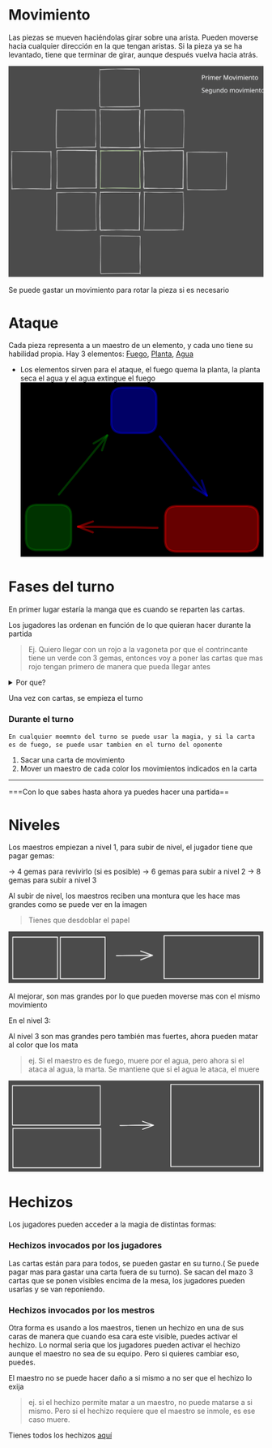 # Movimiento

Las piezas se mueven haciéndolas girar sobre una arista.
Pueden moverse hacia cualquier dirección en la que tengan aristas.
Si la pieza ya se ha levantado, tiene que terminar de girar, aunque después vuelva hacia atrás.

![Tablero](Excalidraw/tablero.excalidraw.svg)


Se puede gastar un movimiento para rotar la pieza si es necesario


# Ataque

Cada pieza representa a un maestro de un elemento, y cada uno tiene su habilidad propia. 
Hay 3 elementos: [Fuego](Español/Elementos/Fuego.md), [Planta](Español/Elementos/Planta.md), [Agua](Español/Elementos/Agua.md)

-  Los elementos sirven para el ataque, el fuego quema la planta, la planta seca el agua y el agua extingue el fuego
![](Excalidraw/Drawing%202022-11-23%2012.14.33.excalidraw.svg)

# Fases del turno

En primer lugar estaría la manga que es cuando se reparten las cartas. 

Los jugadores las ordenan en función de lo que quieran hacer durante la partida

> Ej. Quiero llegar con un rojo a la vagoneta por que el contrincante tiene un verde con 3 gemas, entonces voy a poner las cartas que mas rojo tengan primero de manera que pueda llegar antes


<details>
<summary>Por que?</summary>
Ordenar las cartas sirve para que los turnos sean mas rápidos por que las opciones están mas limitadas
</details>

Una vez con cartas, se empieza el turno

### Durante el turno

	En cualquier moemnto del turno se puede usar la magia, y si la carta es de fuego, se puede usar tambien en el turno del oponente

1. Sacar una carta de movimiento
2. Mover un maestro de cada color los movimientos indicados en la carta

---
===Con lo que sabes hasta ahora ya puedes hacer una partida==

# Niveles
Los maestros empiezan a nivel 1, para subir de nivel, el jugador tiene que pagar gemas:

 -> 4 gemas para revivirlo (si es posible)
 -> 6 gemas para subir a nivel 2
 -> 8 gemas para subir a nivel 3
 

Al subir de nivel, los maestros reciben una montura que les hace mas grandes como se puede ver en la imagen

> Tienes que desdoblar el papel

![Mejora de un maestro de nivel 1 a nivel 2](Excalidraw/MejoraMaestro2.excalidraw.svg)

Al mejorar, son mas grandes por lo que pueden moverse mas con el mismo movimiento

En el nivel 3:

Al nivel 3 son mas grandes pero también mas fuertes, ahora pueden matar al color que los mata

> ej. Si el maestro es de fuego, muere por el agua, pero ahora si el ataca al agua, la marta. Se mantiene que si el agua le ataca, el muere

![Mejora de nivel 2 a nivel 3](Excalidraw/MejoraMaestro3.excalidraw.svg)


# Hechizos

Los jugadores pueden acceder a la magia de distintas formas:


### Hechizos invocados por los jugadores

Las cartas están para para todos, se pueden gastar en su turno.( Se puede pagar mas para gastar una carta fuera de su turno).
Se sacan del mazo 3 cartas que se ponen visibles encima de la mesa, los jugadores pueden usarlas y se van reponiendo.



### Hechizos invocados por los mestros

Otra forma es usando a los maestros, tienen un hechizo en una de sus caras de manera que cuando esa cara este visible, puedes activar el hechizo.
Lo normal seria que los jugadores pueden  activar el hechizo aunque el maestro no sea de su equipo. Pero si quieres cambiar eso, puedes.

El maestro no se puede hacer daño a si mismo a no ser que el hechizo lo exija
 >ej. si el hechizo permite matar a un maestro, no puede matarse a si mismo. Pero si el hechizo requiere que el maestro se inmole, es ese caso muere.

Tienes todos los hechizos [aquí](Español/Hechizos.md)
